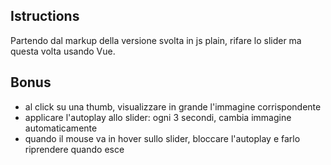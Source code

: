 ## Istructions
Partendo dal markup della versione svolta in js plain, rifare lo slider ma questa volta usando Vue.
## Bonus
- al click su una thumb, visualizzare in grande l'immagine corrispondente
- applicare l'autoplay allo slider: ogni 3 secondi, cambia immagine automaticamente
- quando il mouse va in hover sullo slider, bloccare l'autoplay e farlo riprendere quando esce
